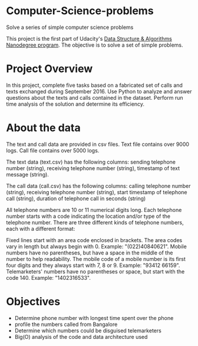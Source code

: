# Computer-Science-problems
Solve a series of simple computer science problems


This project is the first part of Udacity's [Data Structure & Algorithms Nanodegree program](https://www.udacity.com/course/data-structures-and-algorithms-nanodegree--nd256).
The objective is to solve a set of simple problems.

# Project Overview
In this project, complete five tasks based on a fabricated set of calls and texts exchanged during September 2016. Use Python to analyze and answer questions about the texts and calls contained in the dataset. Perform run time analysis of the solution and determine its efficiency.

# About the data

The text and call data are provided in csv files. Text file contains over 9000 logs. Call file contains over 5000 logs.

The text data (text.csv) has the following columns: sending telephone number (string), receiving telephone number (string), timestamp of text message (string).

The call data (call.csv) has the following columns: calling telephone number (string), receiving telephone number (string), start timestamp of telephone call (string), duration of telephone call in seconds (string)

All telephone numbers are 10 or 11 numerical digits long. Each telephone number starts with a code indicating the location and/or type of the telephone number. There are three different kinds of telephone numbers, each with a different format:

Fixed lines start with an area code enclosed in brackets. The area codes vary in length but always begin with 0. Example: "(022)40840621".
Mobile numbers have no parentheses, but have a space in the middle of the number to help readability. The mobile code of a mobile number is its first four digits and they always start with 7, 8 or 9. Example: "93412 66159".
Telemarketers' numbers have no parentheses or space, but start with the code 140. Example: "1402316533".

# Objectives
- Determine phone number with longest time spent over the phone
- profile the numbers called from Bangalore
- Determine which numbers could be disguised telemarketers
- Big(O) analysis of the code and data architecture used
